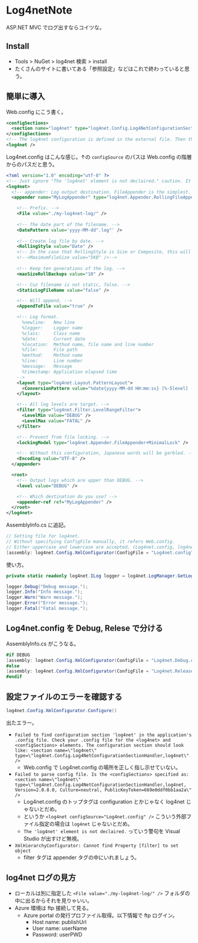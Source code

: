Log4netNote
===

ASP.NET MVC でログ出すならコイツな。

## Install

- Tools > NuGet > log4net 検索 > install
- たくさんのサイトに書いてある「参照設定」などはこれで終わっていると思う。

## 簡単に導入

Web.config にこう書く。

```xml
<configSections>
  <section name="log4net" type="log4net.Config.Log4NetConfigurationSectionHandler,log4net"/>
</configSections>
<!-- The log4net configuration is defined in the external file. Then the top tag of log4net.config must be '<log4net>'. -->
<log4net />
```

Log4net.config はこんな感じ。↑の `configSource` のパスは Web.config の階層からのパスだと思う。

```xml
<?xml version="1.0" encoding="utf-8" ?>
<!-- Just ignore "The 'log4net' element is not declaired." caution. It's meaningless. -->
<log4net>
  <!-- appender: Log output destination. FileAppender is the simplest. -->
  <appender name="MyLogAppender" type="log4net.Appender.RollingFileAppender">

    <!-- Prefix. -->
    <File value="./my-log4net-log/" />
      
    <!-- The date part of the filename. -->
    <DatePattern value='yyyy-MM-dd".log"' />
      
    <!-- Create log file by date. -->
    <RollingStyle value="Date" />
    <!-- In the case that RollingStyle is Size or Composite, this will work. -->
    <!--<MaximumFileSize value="5KB" />-->
      
    <!-- Keep ten generations of the log. -->
    <maxSizeRollBackups value="10" />

    <!-- Cuz filename is not static, false. -->
    <StaticLogFileName value="false" />

    <!-- Will append. -->
    <AppendToFile value="true" />

    <!-- Log format.
      %newline:   New line
      %logger:    Logger name
      %class:     Class name
      %date:      Current date
      %location:  Method name, file name and line number
      %file:      File path
      %method:    Method name
      %line:      Line number
      %message:   Message
      %timestamp: Application elapsed time
    -->
    <layout type="log4net.Layout.PatternLayout">
      <ConversionPattern value="%date{yyyy-MM-dd HH:mm:ss} [%-5level] (method:%method) - %message%newline" />
    </layout>

    <!-- All log levels are target. -->
    <filter type="log4net.Filter.LevelRangeFilter">
      <LevelMin value="DEBUG" />
      <LevelMax value="FATAL" />
    </filter>

    <!-- Prevent from file locking. -->
    <lockingModel type="log4net.Appender.FileAppender+MinimalLock" />

    <!-- Without this configuration, Japanese words will be garbled. -->
    <Encoding value="UTF-8" />
  </appender>

  <root>
    <!-- Output logs which are upper than DEBUG. -->
    <level value="DEBUG" />

    <!-- Which destination do you use? -->
    <appender-ref ref="MyLogAppender" />
  </root>
</log4net>
```

AssemblyInfo.cs に追記。

```csharp
// Setting file for log4net.
// Without specifying ConfigFile manually, it refers Web.config.
// Either uppercase and lowercase are accepted. (Log4net.config, log4net.config)
[assembly: log4net.Config.XmlConfigurator(ConfigFile = "Log4net.config", Watch = true)]
```

使い方。

```csharp
private static readonly log4net.ILog logger = log4net.LogManager.GetLogger("SampleLogger");
```

```csharp
logger.Debug("Debug message.");
logger.Info("Info message.");
logger.Warn("Warn message.");
logger.Error("Error message.");
logger.Fatal("Fatal message.");
```

## Log4net.config を Debug, Relese で分ける

AssemblyInfo.cs がこうなる。

```csharp
#if DEBUG
[assembly: log4net.Config.XmlConfigurator(ConfigFile = "Log4net.Debug.config", Watch = true)]
#else
[assembly: log4net.Config.XmlConfigurator(ConfigFile = "Log4net.Release.config", Watch = true)]
#endif
```

## 設定ファイルのエラーを確認する

```csharp
log4net.Config.XmlConfigurator.Configure()
```

出たエラー。

- `Failed to find configuration section 'log4net' in the application's .config file. Check your .config file for the <log4net> and <configSections> elements. The configuration section should look like: <section name=\"log4net\" type=\"log4net.Config.Log4NetConfigurationSectionHandler,log4net\" />`
    - Web.config で Log4net.config の場所を正しく指し示せていない。
- `Failed to parse config file. Is the <configSections> specified as: <section name=\"log4net\" type=\"log4net.Config.Log4NetConfigurationSectionHandler,log4net, Version=2.0.8.0, Culture=neutral, PublicKeyToken=669e0ddf0bb1aa2a\" />`
    - Log4net.config のトップタグは configuration とかじゃなく log4net じゃないとだめ。
    - というか `<log4net configSource="Log4net.config" />` こういう外部ファイル指定の場合は `log4net` じゃないとだめ。
    - `The 'log4net' element is not declaired.` っていう警句を Visual Studio が出すけど無視。
- `XmlHierarchyConfigurator: Cannot find Property [filter] to set object`
    - filter タグは appender タグの中にいれましょう。

## log4net ログの見方

- ローカルは別に指定した `<File value="./my-log4net-log/" />` フォルダの中に出るからそれを見りゃいい。
- Azure 環境は ftp 接続して見る。
    - Azure portal の発行プロファイル取得。以下情報で ftp ログイン。
        - Host name: publishUrl
        - User name: userName
        - Password: userPWD
